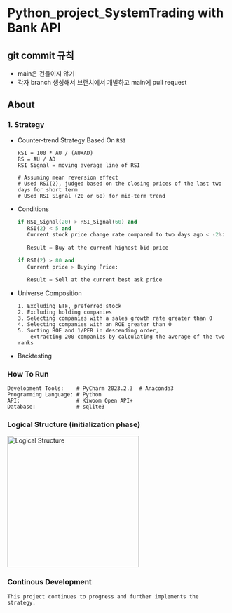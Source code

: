 # Python_project_SystemTrading with Bank API

## git commit 규칙
- main은 건들이지 않기
- 각자 branch 생성해서 브랜치에서 개발하고 main에 pull request

## About

### 1. Strategy
- Counter-trend Strategy Based On `RSI`
    ```
    RSI = 100 * AU / (AU+AD)
    RS = AU / AD
    RSI Signal = moving average line of RSI
  
    # Assuming mean reversion effect
    # Used RSI(2), judged based on the closing prices of the last two days for short term
    # USed RSI Signal (20 or 60) for mid-term trend
    ```
- Conditions
    ```python
    if RSI_Signal(20) > RSI_Signal(60) and
       RSI(2) < 5 and
       Current stock price change rate compared to two days ago < -2%:
       
       Result = Buy at the current highest bid price
  
    if RSI(2) > 80 and
       Current price > Buying Price:
  
       Result = Sell at the current best ask price
    ```
- Universe Composition
    ```
    1. Excluding ETF, preferred stock 
    2. Excluding holding companies
    3. Selecting companies with a sales growth rate greater than 0
    4. Selecting companies with an ROE greater than 0
    5. Sorting ROE and 1/PER in descending order, 
        extracting 200 companies by calculating the average of the two ranks
    ```
- Backtesting


### How To Run
  ```
  Development Tools:    # PyCharm 2023.2.3  # Anaconda3
  Programming Language: # Python
  API:                  # Kiwoom Open API+
  Database:             # sqlite3
  ```

### Logical Structure (initialization phase)
<img src="https://github.com/eDi9root/SystemTrading/blob/main/Documents/Logical%20structure.png" 
alt="Logical Structure" width=300>

### Continous Development
  ```
  This project continues to progress and further implements the strategy.
  ```

